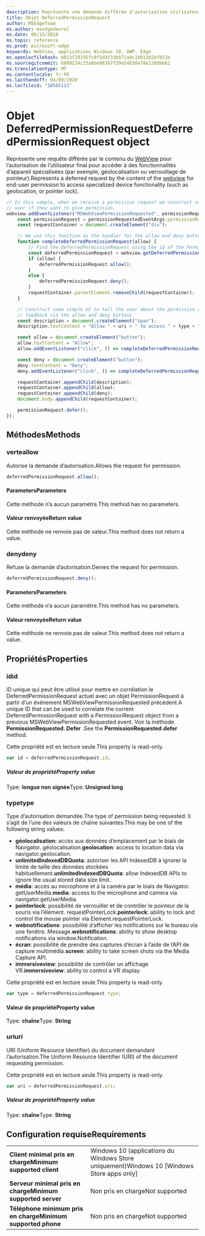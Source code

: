 ```yaml
---
description: Représente une demande différée d’autorisation utilisateur pour accéder aux fonctionnalités d’appareil
title: Objet DeferredPermissionRequest
author: MSEdgeTeam
ms.author: msedgedevrel
ms.date: 06/15/2018
ms.topic: reference
ms.prod: microsoft-edge
keywords: WebView, applications Windows 10, UWP, Edge
ms.openlocfilehash: 6013f20195fc0f5d4f33b871a9c1b01392bf023e
ms.sourcegitcommit: 6860234c25a8be863b7f29a54838e78e120dbb62
ms.translationtype: MT
ms.contentlocale: fr-FR
ms.lasthandoff: 04/09/2020
ms.locfileid: "10565112"
---
```

# <span data-ttu-id="1b62e-104">Objet DeferredPermissionRequest</span><span class="sxs-lookup"><span data-stu-id="1b62e-104">DeferredPermissionRequest object</span></span>

<span data-ttu-id="1b62e-105">Représente une requête différée par le contenu du [WebView](../webview.md) pour l’autorisation de l’utilisateur final pour accéder à des fonctionnalités d’appareil spécialisées (par exemple, géolocalisation ou verrouillage de pointeur).</span><span class="sxs-lookup"><span data-stu-id="1b62e-105">Represents a deferred request by the content of the [webview](../webview.md) for end-user permission to access specialized device functionality (such as geolocation, or pointer lock).</span></span>

```js
// In this sample, when we receive a permission request we construct some basic UI to ask the
// user if they want to give permission.
webview.addEventListener("MSWebViewPermissionRequested", permissionRequestedEventArgs => {
    const permissionRequest = permissionRequestedEventArgs.permissionRequest;
    const requestContainer = document.createElement("div");

    // We use this function as the handler for the allow and deny buttons.
    function completeDeferredPermissionRequest(allow) {
        // Find the DeferredPermissionRequest using the id of the PermissionRequest we deferred.
        const deferredPermissionRequest = webview.getDeferredPermissionRequestById(permissionRequest.id);
        if (allow) {
            deferredPermissionRequest.allow();
        }
        else {
            deferredPermissionRequest.deny();
        }
        requestContainer.parentElement.removeChild(requestContainer);
    }

    // Construct some simple UI to tell the user about the permission request and get their
    // feedback via the allow and deny buttons
    const description = document.createElement("span");
    description.textContent = "Allow " + uri + " to access " + type + "?";

    const allow = document.createElement("button");
    allow.textContent = "Allow";
    allow.addEventListener("click", () => completeDeferredPermissionRequest(true));

    const deny = document.createElement("button");
    deny.textContent = "Deny";
    deny.addEventListener("click", () => completeDeferredPermissionRequest(false));

    requestContainer.appendChild(description);
    requestContainer.appendChild(allow);
    requestContainer.appendChild(deny);
    document.body.appendChild(requestContainer);

    permissionRequest.defer();
});
```

## <span data-ttu-id="1b62e-106">Méthodes</span><span class="sxs-lookup"><span data-stu-id="1b62e-106">Methods</span></span>

### <span data-ttu-id="1b62e-107">verte</span><span class="sxs-lookup"><span data-stu-id="1b62e-107">allow</span></span>

<span data-ttu-id="1b62e-108">Autorise la demande d’autorisation.</span><span class="sxs-lookup"><span data-stu-id="1b62e-108">Allows the request for permission.</span></span>

```js
deferredPermissionRequest.allow();
```

#### <span data-ttu-id="1b62e-109">Parameters</span><span class="sxs-lookup"><span data-stu-id="1b62e-109">Parameters</span></span>

<span data-ttu-id="1b62e-110">Cette méthode n’a aucun paramètre.</span><span class="sxs-lookup"><span data-stu-id="1b62e-110">This method has no parameters.</span></span>

#### <span data-ttu-id="1b62e-111">Valeur renvoyée</span><span class="sxs-lookup"><span data-stu-id="1b62e-111">Return value</span></span>

<span data-ttu-id="1b62e-112">Cette méthode ne renvoie pas de valeur.</span><span class="sxs-lookup"><span data-stu-id="1b62e-112">This method does not return a value.</span></span>

### <span data-ttu-id="1b62e-113">deny</span><span class="sxs-lookup"><span data-stu-id="1b62e-113">deny</span></span>

<span data-ttu-id="1b62e-114">Refuse la demande d’autorisation.</span><span class="sxs-lookup"><span data-stu-id="1b62e-114">Denies the request for permission.</span></span>

```js
deferredPermissionRequest.deny();
```

#### <span data-ttu-id="1b62e-115">Parameters</span><span class="sxs-lookup"><span data-stu-id="1b62e-115">Parameters</span></span>

<span data-ttu-id="1b62e-116">Cette méthode n’a aucun paramètre.</span><span class="sxs-lookup"><span data-stu-id="1b62e-116">This method has no parameters.</span></span>

#### <span data-ttu-id="1b62e-117">Valeur renvoyée</span><span class="sxs-lookup"><span data-stu-id="1b62e-117">Return value</span></span>

<span data-ttu-id="1b62e-118">Cette méthode ne renvoie pas de valeur.</span><span class="sxs-lookup"><span data-stu-id="1b62e-118">This method does not return a value.</span></span>

## <span data-ttu-id="1b62e-119">Propriétés</span><span class="sxs-lookup"><span data-stu-id="1b62e-119">Properties</span></span>

### <span data-ttu-id="1b62e-120">id</span><span class="sxs-lookup"><span data-stu-id="1b62e-120">id</span></span>

<span data-ttu-id="1b62e-121">ID unique qui peut être utilisé pour mettre en corrélation le DeferredPermissionRequest actuel avec un objet PermissionRequest à partir d’un événement MSWebViewPermissionRequested précédent.</span><span class="sxs-lookup"><span data-stu-id="1b62e-121">A unique ID that can be used to correlate the current DeferredPermissionRequest with a PermissionRequest object from a previous MSWebViewPermissionRequested event.</span></span> <span data-ttu-id="1b62e-122">Voir la méthode **PermissionRequested. Defer** .</span><span class="sxs-lookup"><span data-stu-id="1b62e-122">See the **PermissionRequested.defer** method.</span></span>

<span data-ttu-id="1b62e-123">Cette propriété est en lecture seule.</span><span class="sxs-lookup"><span data-stu-id="1b62e-123">This property is read-only.</span></span>

```js
var id = deferredPermissionRequest.id;
```

##### <span data-ttu-id="1b62e-124">Valeur de propriété</span><span class="sxs-lookup"><span data-stu-id="1b62e-124">Property value</span></span>

<span data-ttu-id="1b62e-125">Type: **longue non signée**</span><span class="sxs-lookup"><span data-stu-id="1b62e-125">Type: **Unsigned long**</span></span>

### <span data-ttu-id="1b62e-126">type</span><span class="sxs-lookup"><span data-stu-id="1b62e-126">type</span></span>

<span data-ttu-id="1b62e-127">Type d’autorisation demandée.</span><span class="sxs-lookup"><span data-stu-id="1b62e-127">The type of permission being requested.</span></span> <span data-ttu-id="1b62e-128">Il s’agit de l’une des valeurs de chaîne suivantes:</span><span class="sxs-lookup"><span data-stu-id="1b62e-128">This may be one of the following string values:</span></span>

- <span data-ttu-id="1b62e-129">**géolocalisation**: accès aux données d’emplacement par le biais de Navigator. géolocalisation.</span><span class="sxs-lookup"><span data-stu-id="1b62e-129">**geolocation**: access to location data via navigator.geolocation.</span></span>
- <span data-ttu-id="1b62e-130">**unlimitedIndexedDBQuota**: autoriser les API IndexedDB à ignorer la limite de taille des données stockées habituellement.</span><span class="sxs-lookup"><span data-stu-id="1b62e-130">**unlimitedIndexedDBQuota**: allow IndexedDB APIs to ignore the usual stored data size limit.</span></span>
- <span data-ttu-id="1b62e-131">**média**: accès au microphone et à la caméra par le biais de Navigator. getUserMedia.</span><span class="sxs-lookup"><span data-stu-id="1b62e-131">**media**: access to the microphone and camera via navigator.getUserMedia.</span></span>
- <span data-ttu-id="1b62e-132">**pointerlock**: possibilité de verrouiller et de contrôler le pointeur de la souris via l’élément. requestPointerLock.</span><span class="sxs-lookup"><span data-stu-id="1b62e-132">**pointerlock**: ability to lock and control the mouse pointer via Element.requestPointerLock.</span></span>
- <span data-ttu-id="1b62e-133">**webnotifications**: possibilité d’afficher les notifications sur le bureau via une fenêtre. Message.</span><span class="sxs-lookup"><span data-stu-id="1b62e-133">**webnotifications**: ability to show desktop notifications via window.Notification.</span></span>
- <span data-ttu-id="1b62e-134">**écran**: possibilité de prendre des captures d’écran à l’aide de l’API de capture multimédia.</span><span class="sxs-lookup"><span data-stu-id="1b62e-134">**screen**: ability to take screen shots via the Media Capture API.</span></span>
- <span data-ttu-id="1b62e-135">**immersiveview**: possibilité de contrôler un affichage VR.</span><span class="sxs-lookup"><span data-stu-id="1b62e-135">**immersiveview**: ability to control a VR display.</span></span>

<span data-ttu-id="1b62e-136">Cette propriété est en lecture seule.</span><span class="sxs-lookup"><span data-stu-id="1b62e-136">This property is read-only.</span></span>

```js
var type = deferredPermissionRequest.type;
```

#### <span data-ttu-id="1b62e-137">Valeur de propriété</span><span class="sxs-lookup"><span data-stu-id="1b62e-137">Property value</span></span>

<span data-ttu-id="1b62e-138">Type: **chaîne**</span><span class="sxs-lookup"><span data-stu-id="1b62e-138">Type: **String**</span></span>

### <span data-ttu-id="1b62e-139">uri</span><span class="sxs-lookup"><span data-stu-id="1b62e-139">uri</span></span>

<span data-ttu-id="1b62e-140">URI (Uniform Resource Identifier) du document demandant l’autorisation.</span><span class="sxs-lookup"><span data-stu-id="1b62e-140">The Uniform Resource Identifier (URI) of the document requesting permission.</span></span>

<span data-ttu-id="1b62e-141">Cette propriété est en lecture seule.</span><span class="sxs-lookup"><span data-stu-id="1b62e-141">This property is read-only.</span></span>

```js
var uri = deferredPermissionRequest.uri;
```

##### <span data-ttu-id="1b62e-142">Valeur de propriété</span><span class="sxs-lookup"><span data-stu-id="1b62e-142">Property value</span></span>

<span data-ttu-id="1b62e-143">Type: **chaîne**</span><span class="sxs-lookup"><span data-stu-id="1b62e-143">Type: **String**</span></span>

## <span data-ttu-id="1b62e-144">Configuration requise</span><span class="sxs-lookup"><span data-stu-id="1b62e-144">Requirements</span></span>

|                                           |                                      |
|-------------------------------------------|--------------------------------------|
| <strong><span data-ttu-id="1b62e-145">Client minimal pris en charge</span><span class="sxs-lookup"><span data-stu-id="1b62e-145">Minimum supported client</span></span></strong> | <span data-ttu-id="1b62e-146">Windows 10 (applications du Windows Store uniquement)</span><span class="sxs-lookup"><span data-stu-id="1b62e-146">Windows 10 [Windows Store apps only]</span></span> |
| <strong><span data-ttu-id="1b62e-147">Serveur minimal pris en charge</span><span class="sxs-lookup"><span data-stu-id="1b62e-147">Minimum supported server</span></span></strong> |            <span data-ttu-id="1b62e-148">Non pris en charge</span><span class="sxs-lookup"><span data-stu-id="1b62e-148">Not supported</span></span>             |
| <strong><span data-ttu-id="1b62e-149">Téléphone minimum pris en charge</span><span class="sxs-lookup"><span data-stu-id="1b62e-149">Minimum supported phone</span></span></strong>  |            <span data-ttu-id="1b62e-150">Non pris en charge</span><span class="sxs-lookup"><span data-stu-id="1b62e-150">Not supported</span></span>             |
